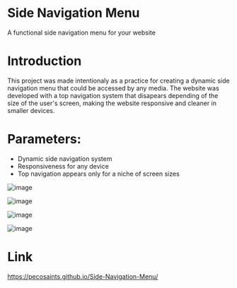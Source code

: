 # Side Navigation Menu

A functional side navigation menu for your website

# Introduction

This project was made intentionaly as a practice for creating a dynamic side navigation menu that could be accessed by any media.
The website was developed with a top navigation system that disapears depending of the size of the user's screen, making the website responsive and cleaner in smaller devices.

# Parameters:

<ul>
  <li>Dynamic side navigation system</li>
  <li>Responsiveness for any device</li>
  <li>Top navigation appears only for a niche of screen sizes</li>
</ul>

![image](https://user-images.githubusercontent.com/80483432/123158983-d2882580-d442-11eb-9c8d-1f55f70cc407.png)

![image](https://user-images.githubusercontent.com/80483432/123159465-6d80ff80-d443-11eb-9033-4c8b49ed4de3.png)

![image](https://user-images.githubusercontent.com/80483432/123159533-81c4fc80-d443-11eb-9b4d-60e5ed98a739.png)

![image](https://user-images.githubusercontent.com/80483432/123159572-8db0be80-d443-11eb-8531-04987273d779.png)


# Link

https://pecosaints.github.io/Side-Navigation-Menu/
